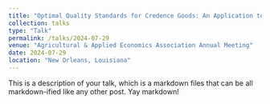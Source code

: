 ```yaml
---
title: "Optimal Quality Standards for Credence Goods: An Application to Organic Strawberries and the Commercial Availability Loophole"
collection: talks
type: "Talk"
permalink: /talks/2024-07-29
venue: "Agricultural & Applied Economics Association Annual Meeting"
date: 2024-07-29
location: "New Orleans, Louisiana"
---
```


This is a description of your talk, which is a markdown files that can be all markdown-ified like any other post. Yay markdown!
